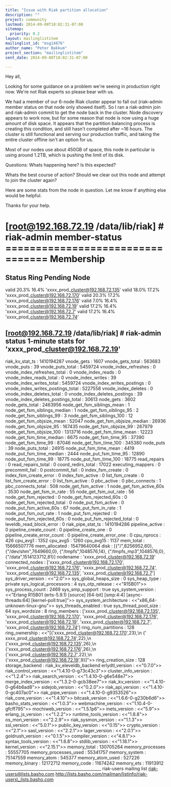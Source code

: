 ```yaml
---
title: "Issue with Riak partition allocation"
description: ""
project: community
lastmod: 2014-09-08T10:02:31-07:00
sitemap:
  priority: 0.2
layout: mailinglistitem
mailinglist_id: "msg14876"
author_name: "Peter Bakkum"
project_section: "mailinglistitem"
sent_date: 2014-09-08T10:02:31-07:00

---
```



Hey all,

Looking for some guidance on a problem we're seeing in production right
now. We're not Riak experts so please bear with us.

We had a member of our 6-node Riak cluster appear to fall out (riak-admin
member status on that node only showed itself). So I ran a riak-admin join
and riak-admin commit to get the node back in the cluster. Node discovery
appears to work now, but for some reason that node is now using a huge
amount of disk space. It appears that the partition balancing process is
creating this condition, and still hasn't completed after ~16 hours. The
cluster is still functional and serving our production traffic, and taking
the entire cluster offline isn't an option for us.

Most of our nodes use about 450GB of space, this node in particular is
using around 1.2TB, which is pushing the limit of its disk.

Questions:
Whats happening here? Is this expected?

Whats the best course of action? Should we clear out this node and attempt
to join the cluster again?

Here are some stats from the node in question. Let me know if anything else
would be helpful.

Thanks for your help.


[root@192.168.72.19 /data/lib/riak] # riak-admin member-status
================================= Membership
==================================
Status Ring Pending Node
-------------------------------------------------------------------------------
valid 20.3% 16.4% 'xxxx\_prod\_cluster@192.168.72.135'
valid 18.0% 17.2% 'xxxx\_prod\_cluster@192.168.72.170'
valid 20.3% 17.2% 'xxxx\_prod\_cluster@192.168.72.176'
valid 7.0% 16.4% 'xxxx\_prod\_cluster@192.168.72.19'
valid 17.2% 16.4% 'xxxx\_prod\_cluster@192.168.72.7'
valid 17.2% 16.4% 'xxxx\_prod\_cluster@192.168.72.74'


[root@192.168.72.19 /data/lib/riak] # riak-admin status
1-minute stats for 'xxxx\_prod\_cluster@192.168.72.19'
-------------------------------------------
riak\_kv\_stat\_ts : 1410194287
vnode\_gets : 1607
vnode\_gets\_total : 563683
vnode\_puts : 39
vnode\_puts\_total : 5459724
vnode\_index\_refreshes : 0
vnode\_index\_refreshes\_total : 0
vnode\_index\_reads : 0
vnode\_index\_reads\_total : 0
vnode\_index\_writes : 39
vnode\_index\_writes\_total : 5459724
vnode\_index\_writes\_postings : 0
vnode\_index\_writes\_postings\_total : 5227558
vnode\_index\_deletes : 0
vnode\_index\_deletes\_total : 0
vnode\_index\_deletes\_postings : 39
vnode\_index\_deletes\_postings\_total : 30613
node\_gets : 3602
node\_gets\_total : 2463956
node\_get\_fsm\_siblings\_mean : 1
node\_get\_fsm\_siblings\_median : 1
node\_get\_fsm\_siblings\_95 : 2
node\_get\_fsm\_siblings\_99 : 3
node\_get\_fsm\_siblings\_100 : 12
node\_get\_fsm\_objsize\_mean : 52047
node\_get\_fsm\_objsize\_median : 26936
node\_get\_fsm\_objsize\_95 : 167435
node\_get\_fsm\_objsize\_99 : 267979
node\_get\_fsm\_objsize\_100 : 1313716
node\_get\_fsm\_time\_mean : 12223
node\_get\_fsm\_time\_median : 6675
node\_get\_fsm\_time\_95 : 37390
node\_get\_fsm\_time\_99 : 87046
node\_get\_fsm\_time\_100 : 345380
node\_puts : 39
node\_puts\_total : 24915
node\_put\_fsm\_time\_mean : 4419
node\_put\_fsm\_time\_median : 2444
node\_put\_fsm\_time\_95 : 12890
node\_put\_fsm\_time\_99 : 18775
node\_put\_fsm\_time\_100 : 18775
read\_repairs : 0
read\_repairs\_total : 0
coord\_redirs\_total : 17022
executing\_mappers : 0
precommit\_fail : 0
postcommit\_fail : 0
index\_fsm\_create : 0
index\_fsm\_create\_error : 0
index\_fsm\_active : 0
list\_fsm\_create : 0
list\_fsm\_create\_error : 0
list\_fsm\_active : 0
pbc\_active : 0
pbc\_connects : 1
pbc\_connects\_total : 508
node\_get\_fsm\_active : 1
node\_get\_fsm\_active\_60s : 3530
node\_get\_fsm\_in\_rate : 55
node\_get\_fsm\_out\_rate : 56
node\_get\_fsm\_rejected : 0
node\_get\_fsm\_rejected\_60s : 0
node\_get\_fsm\_rejected\_total : 0
node\_put\_fsm\_active : 0
node\_put\_fsm\_active\_60s : 67
node\_put\_fsm\_in\_rate : 1
node\_put\_fsm\_out\_rate : 1
node\_put\_fsm\_rejected : 0
node\_put\_fsm\_rejected\_60s : 0
node\_put\_fsm\_rejected\_total : 0
leveldb\_read\_block\_error : 0
riak\_pipe\_stat\_ts : 1410194286
pipeline\_active : 0
pipeline\_create\_count : 0
pipeline\_create\_one : 0
pipeline\_create\_error\_count : 0
pipeline\_create\_error\_one : 0
cpu\_nprocs : 426
cpu\_avg1 : 1352
cpu\_avg5 : 1260
cpu\_avg15 : 1137
mem\_total : 15666507776
mem\_allocated : 15479640064
disk : [{"/",8256952,60},
 {"/dev/shm",7649660,0},
 {"/tmpfs",1048576,14},
 {"/tmpfs\_mp3",1048576,0},
 {"/data",1514123712,81}]
nodename : 'xxxx\_prod\_cluster@192.168.72.19'
connected\_nodes : ['xxxx\_prod\_cluster@192.168.72.170',
 'xxxx\_prod\_cluster@192.168.72.176',
 'xxxx\_prod\_cluster@192.168.72.74',
 'xxxx\_prod\_cluster@192.168.72.135',
 'xxxx\_prod\_cluster@192.168.72.7']
sys\_driver\_version : <<"2.0">>
sys\_global\_heaps\_size : 0
sys\_heap\_type : private
sys\_logical\_processors : 4
sys\_otp\_release : <<"R15B01">>
sys\_process\_count : 2469
sys\_smp\_support : true
sys\_system\_version : <<"Erlang R15B01 (erts-5.9.1) [source] [64-bit]
[smp:4:4] [async-threads:64] [kernel-poll:true]">>
sys\_system\_architecture : <<"x86\_64-unknown-linux-gnu">>
sys\_threads\_enabled : true
sys\_thread\_pool\_size : 64
sys\_wordsize : 8
ring\_members : ['xxxx\_prod\_cluster@192.168.72.135',
 'xxxx\_prod\_cluster@192.168.72.170',
 'xxxx\_prod\_cluster@192.168.72.176',
 'xxxx\_prod\_cluster@192.168.72.19',
 'xxxx\_prod\_cluster@192.168.72.7',
 'xxxx\_prod\_cluster@192.168.72.74']
ring\_num\_partitions : 128
ring\_ownership : <<"[{'xxxx\_prod\_cluster@192.168.72.170',23},\n {'
xxxx\_prod\_cluster@192.168.72.74',22},\n
{'xxxx\_prod\_cluster@192.168.72.135',26},\n
{'xxxx\_prod\_cluster@192.168.72.176',26},\n
{'xxxx\_prod\_cluster@192.168.72.7',22},\n
{'xxxx\_prod\_cluster@192.168.72.19',9}]">>
ring\_creation\_size : 128
storage\_backend : riak\_kv\_eleveldb\_backend
erlydtl\_version : <<"0.7.0">>
riak\_control\_version : <<"1.4.10-0-g73c43c3">>
cluster\_info\_version : <<"1.2.4">>
riak\_search\_version : <<"1.4.10-0-g6e548e7">>
merge\_index\_version : <<"1.3.2-0-gcb38ee7">>
riak\_kv\_version : <<"1.4.10-0-g64b6ad8">>
sidejob\_version : <<"0.2.0">>
riak\_api\_version : <<"1.4.10-0-gc407ac0">>
riak\_pipe\_version : <<"1.4.10-0-g9353526">>
riak\_core\_version : <<"1.4.10">>
bitcask\_version : <<"1.6.6-0-g230b6d6">>
basho\_stats\_version : <<"1.0.3">>
webmachine\_version : <<"1.10.4-0-gfcff795">>
mochiweb\_version : <<"1.5.1p6">>
inets\_version : <<"5.9">>
erlang\_js\_version : <<"1.2.2">>
runtime\_tools\_version : <<"1.8.8">>
os\_mon\_version : <<"2.2.9">>
riak\_sysmon\_version : <<"1.1.3">>
ssl\_version : <<"5.0.1">>
public\_key\_version : <<"0.15">>
crypto\_version : <<"2.1">>
sasl\_version : <<"2.2.1">>
lager\_version : <<"2.0.1">>
goldrush\_version : <<"0.1.5">>
compiler\_version : <<"4.8.1">>
syntax\_tools\_version : <<"1.6.8">>
stdlib\_version : <<"1.18.1">>
kernel\_version : <<"2.15.1">>
memory\_total : 130705264
memory\_processes : 55557705
memory\_processes\_used : 55341757
memory\_system : 75147559
memory\_atom : 545377
memory\_atom\_used : 527226
memory\_binary : 12172712
memory\_code : 11674242
memory\_ets : 11913912
\_\_\_\_\_\_\_\_\_\_\_\_\_\_\_\_\_\_\_\_\_\_\_\_\_\_\_\_\_\_\_\_\_\_\_\_\_\_\_\_\_\_\_\_\_\_\_
riak-users mailing list
riak-users@lists.basho.com
http://lists.basho.com/mailman/listinfo/riak-users\_lists.basho.com

